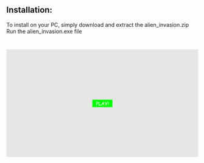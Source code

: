 ## Installation:
To install on your PC, simply download and extract the alien_invasion.zip  
Run the alien_invasion.exe file

# ![GAMEPLAY](gameplay_1.png)
